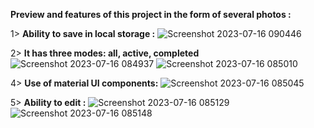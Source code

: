 **Preview and features of this project in the form of several photos :**

1> **Ability to save in local storage :** 
![Screenshot 2023-07-16 090446](https://github.com/Mahdi-Narimani/todo-list/assets/86662409/1e3bf113-cb02-4c39-9bcd-8f21fd6f5b05)

2> **It has three modes: all, active, completed**
![Screenshot 2023-07-16 084937](https://github.com/Mahdi-Narimani/todo-list/assets/86662409/fb3bc87f-d403-4d00-b9ad-e60f0fbcd28e)
 ![Screenshot 2023-07-16 085010](https://github.com/Mahdi-Narimani/todo-list/assets/86662409/532ab851-bed4-4865-b768-f7796e0e266b)

4> **Use of material UI components:**
![Screenshot 2023-07-16 085045](https://github.com/Mahdi-Narimani/todo-list/assets/86662409/722a37ed-8cb8-41f6-ba62-07e9da59005f)

5> **Ability to edit :** ![Screenshot 2023-07-16 085129](https://github.com/Mahdi-Narimani/todo-list/assets/86662409/1732e819-c5b9-4019-b6bf-2041854dc2ab)
 ![Screenshot 2023-07-16 085148](https://github.com/Mahdi-Narimani/todo-list/assets/86662409/a6647ebd-6091-43ca-8c6d-98a8df0a076a)

